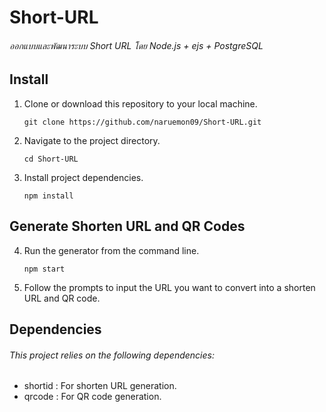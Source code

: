 # Short-URL
###### ออกแบบและพัฒนาระบบ Short URL โดย Node.js + ejs + PostgreSQL

## Install
1. Clone or download this repository to your local machine. 
   ```
   git clone https://github.com/naruemon09/Short-URL.git
   ```

2. Navigate to the project directory.
   ```
   cd Short-URL
   ```

3. Install project dependencies.
   ```
   npm install
   ```

## Generate Shorten URL and QR Codes
4. Run the generator from the command line.
   ```
   npm start
   ```

5. Follow the prompts to input the URL you want to convert into a shorten URL and QR code.

## Dependencies
###### This project relies on the following dependencies:
   * shortid : For shorten URL generation.
   * qrcode : For QR code generation.

